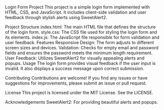 Login Form Project
This project is a simple login form implemented with HTML, CSS, and JavaScript. It includes client-side validation and user feedback through stylish alerts using SweetAlert2.

Project Structure
index.html: The main HTML file that defines the structure of the login form.
style.css: The CSS file used for styling the login form and its elements.
index.js: The JavaScript file responsible for form validation and user feedback.
Features
Responsive Design: The form adjusts to different screen sizes and devices.
Validation: Checks for empty email and password fields and ensures the password meets the minimum length requirement.
User Feedback: Utilizes SweetAlert2 for visually appealing alerts and popups.
Usage
The login form provides visual feedback if the user input is invalid. It also displays a success message upon correct submission.

Contributing
Contributions are welcome! If you find any issues or have suggestions for improvements, please submit an issue or pull request.

License
This project is licensed under the MIT License. See the LICENSE.

Acknowledgements
SweetAlert2: For providing beautiful alerts and popups.